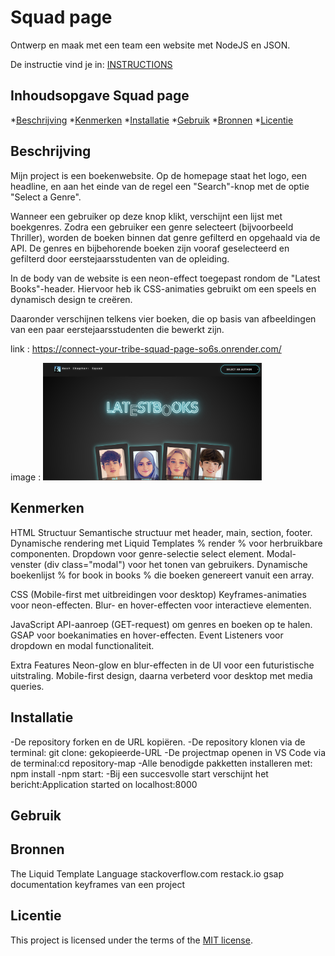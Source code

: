 # Squad page

Ontwerp en maak met een team een website met NodeJS en JSON.

De instructie vind je in: [INSTRUCTIONS](https://github.com/fdnd-task/connect-your-tribe-squad-page/blob/main/docs/INSTRUCTIONS.md)

## Inhoudsopgave Squad page

  *[Beschrijving](#beschrijving)
  *[Kenmerken](#kenmerken)
  *[Installatie](#installatie)
  *[Gebruik](#gebruik)
  *[Bronnen](#bronnen)
  *[Licentie](#licentie)

## Beschrijving

Mijn project is een boekenwebsite. Op de homepage staat het logo, een headline, en aan het einde van de regel een "Search"-knop met de optie "Select a Genre".

Wanneer een gebruiker op deze knop klikt, verschijnt een lijst met boekgenres. Zodra een gebruiker een genre selecteert (bijvoorbeeld Thriller), worden de boeken binnen dat genre gefilterd en opgehaald via de API. De genres en bijbehorende boeken zijn vooraf geselecteerd en gefilterd door eerstejaarsstudenten van de opleiding.

In de body van de website is een neon-effect toegepast rondom de "Latest Books"-header. Hiervoor heb ik CSS-animaties gebruikt om een speels en dynamisch design te creëren.

Daaronder verschijnen telkens vier boeken, die op basis van afbeeldingen van een paar eerstejaarsstudenten  die  bewerkt zijn.

link :
https://connect-your-tribe-squad-page-so6s.onrender.com/

image :
<img src="./public/assets/web.png" alt="website" style="width: 350px; height: auto;">

## Kenmerken

HTML Structuur
Semantische structuur met header, main, section, footer.
Dynamische rendering met Liquid Templates % render % voor herbruikbare componenten.
Dropdown voor genre-selectie select element.
Modal-venster (div class="modal") voor het tonen van gebruikers.
Dynamische boekenlijst % for book in books % die boeken genereert vanuit een array.

CSS (Mobile-first met uitbreidingen voor desktop)
Keyframes-animaties voor neon-effecten.
Blur- en hover-effecten voor interactieve elementen.

JavaScript
API-aanroep (GET-request) om genres en boeken op te halen.
GSAP voor boekanimaties en hover-effecten.
Event Listeners voor dropdown en modal functionaliteit.

Extra Features
Neon-glow en blur-effecten in de UI voor een futuristische uitstraling.
Mobile-first design, daarna verbeterd voor desktop met media queries.

## Installatie

-De repository forken en de URL kopiëren.
-De repository klonen via de terminal: git clone: gekopieerde-URL
-De projectmap openen in VS Code via de terminal:cd repository-map
-Alle benodigde pakketten installeren met: npm install
-npm start:
-Bij een succesvolle start verschijnt het bericht:Application started on localhost:8000

## Gebruik

## Bronnen

The Liquid Template Language
stackoverflow.com
restack.io
gsap documentation
keyframes van een project

## Licentie

This project is licensed under the terms of the [MIT license](./LICENSE).
